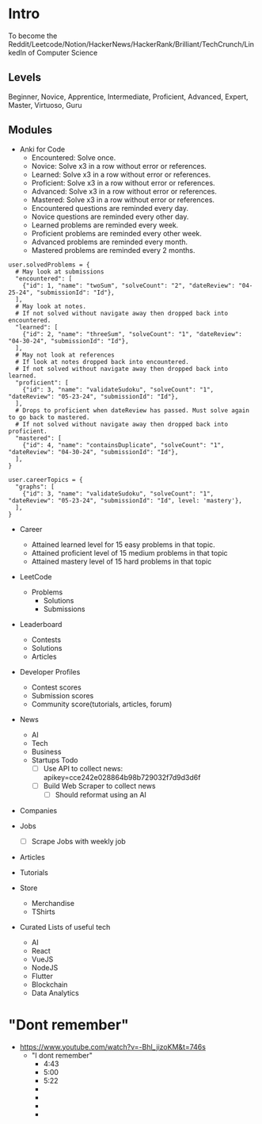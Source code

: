 # Intro

To become the Reddit/Leetcode/Notion/HackerNews/HackerRank/Brilliant/TechCrunch/LinkedIn of Computer Science

## Levels
Beginner, Novice, Apprentice, Intermediate, Proficient, Advanced, Expert, Master, Virtuoso, Guru

## Modules

- Anki for Code
    - Encountered: Solve once.
    - Novice: Solve x3 in a row without error or references.
    - Learned: Solve x3 in a row without error or references.
    - Proficient: Solve x3 in a row without error or references.
    - Advanced: Solve x3 in a row without error or references.
    - Mastered: Solve x3 in a row without error or references.
  - Encountered questions are reminded every day.
  - Novice questions are reminded every other day.
  - Learned problems are reminded every week.
  - Proficient problems are reminded every other week.
  - Advanced problems are reminded every month.
  - Mastered problems are reminded every 2 months.
```
user.solvedProblems = {
  # May look at submissions 
  "encountered": [
    {"id": 1, "name": "twoSum", "solveCount": "2", "dateReview": "04-25-24", "submissionId": "Id"},
  ],
  # May look at notes.
  # If not solved without navigate away then dropped back into encountered.
  "learned": [
    {"id": 2, "name": "threeSum", "solveCount": "1", "dateReview": "04-30-24", "submissionId": "Id"},
  ],
  # May not look at references
  # If look at notes dropped back into encountered.
  # If not solved without navigate away then dropped back into learned.
  "proficient": [
    {"id": 3, "name": "validateSudoku", "solveCount": "1", "dateReview": "05-23-24", "submissionId": "Id"},
  ],
  # Drops to proficient when dateReview has passed. Must solve again to go back to mastered.
  # If not solved without navigate away then dropped back into proficient.
  "mastered": [
    {"id": 4, "name": "containsDuplicate", "solveCount": "1", "dateReview": "04-30-24", "submissionId": "Id"},
  ],
}

user.careerTopics = {
  "graphs": [
    {"id": 3, "name": "validateSudoku", "solveCount": "1", "dateReview": "05-23-24", "submissionId": "Id", level: 'mastery'},
  ],
}
```

- Career
  - Attained learned level for 15 easy problems in that topic.
  - Attained proficient level of 15 medium problems in that topic
  - Attained mastery level of 15 hard problems in that topic


- LeetCode
  - Problems
    - Solutions
    - Submissions

- Leaderboard
  - Contests
  - Solutions
  - Articles

- Developer Profiles
  - Contest scores
  - Submission scores
  - Community score(tutorials, articles, forum)

- News
  - AI
  - Tech
  - Business
  - Startups
    Todo
    - [ ] Use API to collect news: apikey=cce242e028864b98b729032f7d9d3d6f
    - [ ] Build Web Scraper to collect news
      - [ ] Should reformat using an AI

- Companies
- Jobs
  - [ ] Scrape Jobs with weekly job


- Articles
- Tutorials
- Store
  - Merchandise
  - TShirts

- Curated Lists of useful tech
  - AI
  - React
  - VueJS
  - NodeJS
  - Flutter
  - Blockchain
  - Data Analytics


# "Dont remember"

- https://www.youtube.com/watch?v=-Bhl_jizoKM&t=746s
  - "I dont remember"
    - 4:43
    - 5:00
    - 5:22
    - 
    - 
    - 
    - 